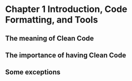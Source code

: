 # Chapter 1 Introduction, Code Formatting, and Tools

## The meaning of Clean Code
## The importance of having Clean Code
## Some exceptions